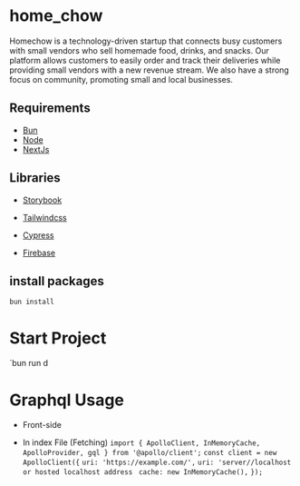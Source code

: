 # home_chow

Homechow is a technology-driven startup that connects busy customers with small vendors who sell homemade food, drinks, and snacks. Our platform allows customers to easily order and track their deliveries while providing small vendors with a new revenue stream. We also have a strong focus on community, promoting small and local businesses.

## Requirements

- [Bun](https://bun.sh/)
- [Node](https://nodejs.org/en/)
- [NextJs](https://nextjs.org/)

## Libraries
- [Storybook](https://storybook.js.org/)

- [Tailwindcss](https://tailwindcss.com/)
- [Cypress](https://docs.cypress.io/)
- [Firebase](https://firebase.google.com/docs/auth)

## install packages
`bun install`
# Start Project
`bun run d

# Graphql Usage
- Front-side
* In index File (Fetching)
`import { ApolloClient, InMemoryCache, ApolloProvider, gql } from '@apollo/client';`
`const client = new ApolloClient({`
`uri: 'https://example.com/',`  `uri: 'server//localhost or hosted localhost address `
`cache: new InMemoryCache(),`
`});`
